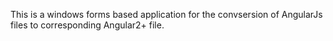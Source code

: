This is a windows forms based application for the convsersion of AngularJs files to corresponding Angular2+ file.
